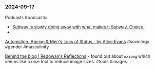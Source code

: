 ### 2024-09-17

Podcasts #podcasts:
*  [Subway is slowly doing away with what makes it Subway. Choice.](https://lnns.co/4tlM7kqFRzS)
* 

[Automation, Ageing & Men's Loss of Status - by Alice Evans](https://www.ggd.world/p/automation-ageing-and-mens-loss-of) #sociology #gender #masculinity

[Behind the blog | Redowan's Reflections](https://rednafi.com/misc/behind_the_blog/) - found out about `oxipng` which seems like a nice tool to reduce image sizes. #tools #images 


